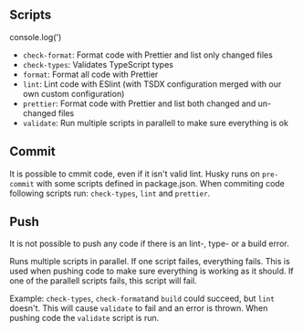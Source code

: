 ## Scripts

console.log(')

- `check-format`: Format code with Prettier and list only changed files
- `check-types`: Validates TypeScript types
- `format`: Format all code with Prettier
- `lint`: Lint code with ESlint (with TSDX configuration merged with our own custom configuration)
- `prettier`: Format code with Prettier and list both changed and un-changed files
- `validate`: Run multiple scripts in parallell to make sure everything is ok

## Commit

It is possible to cmmit code, even if it isn't valid lint. Husky runs on `pre-commit` with some scripts defined in package.json.
When commiting code following scripts run: `check-types`, `lint` and `prettier`.

## Push

It is not possible to push any code if there is an lint-, type- or a build error.

Runs multiple scripts in parallel. If one script failes, everything fails. This is used when pushing code to make sure everything is working as it should. If one of the parallell scripts fails, this script will fail.

Example: `check-types`, `check-format`and `build` could succeed, but `lint` doesn't. This will cause `validate` to fail and an error is thrown.
When pushing code the `validate` script is run.
